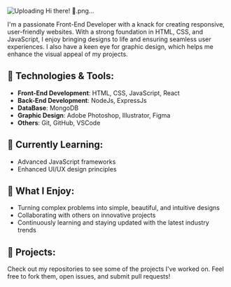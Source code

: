 ![Uploading Hi there! 👋.png…]()

I'm a passionate Front-End Developer with a knack for creating responsive, user-friendly websites. With a strong foundation in HTML, CSS, and JavaScript, I enjoy bringing designs to life and ensuring seamless user experiences. I also have a keen eye for graphic design, which helps me enhance the visual appeal of my projects.

## 🔧 Technologies & Tools:
- **Front-End Development**: HTML, CSS, JavaScript, React
- **Back-End Development**: NodeJs, ExpressJs
- **DataBase**: MongoDB 
- **Graphic Design**: Adobe Photoshop, Illustrator, Figma
- **Others**: Git, GitHub, VSCode

## 🌱 Currently Learning:
- Advanced JavaScript frameworks
- Enhanced UI/UX design principles

## 🌟 What I Enjoy:
- Turning complex problems into simple, beautiful, and intuitive designs
- Collaborating with others on innovative projects
- Continuously learning and staying updated with the latest industry trends

## 🚀 Projects:
Check out my repositories to see some of the projects I've worked on. Feel free to fork them, open issues, and submit pull requests!

